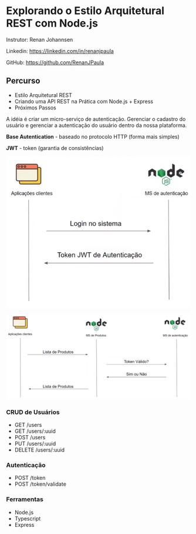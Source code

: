 # Explorando o Estilo Arquitetural REST com Node.js

Instrutor: Renan Johannsen

Linkedin: https://linkedin.com/in/renanjpaula

GitHub: https://github.com/RenanJPaula

## Percurso

- Estilo Arquitetural REST
- Criando uma API REST na Prática com Node.js + Express
- Próximos Passos

A idéia é criar um micro-serviço de autenticação. Gerenciar o cadastro do usuário e gerenciar a autenticação do usuário dentro da nossa plataforma.

**Base Autentication** - baseado no protocolo HTTP (forma mais simples)

**JWT** - token (garantia de consistências)

![img01](img/Captura%20de%20tela%20de%202022-08-01%2019-01-33.png)

![img02](img/Captura%20de%20tela%20de%202022-08-01%2019-03-30.png)

### CRUD de Usuários
- GET /users
- GET /users/:uuid
- POST /users
- PUT /users/:uuid
- DELETE /users/:uuid

### Autenticação
- POST /token
- POST /token/validate

### Ferramentas

- Node.js
- Typescript
- Express